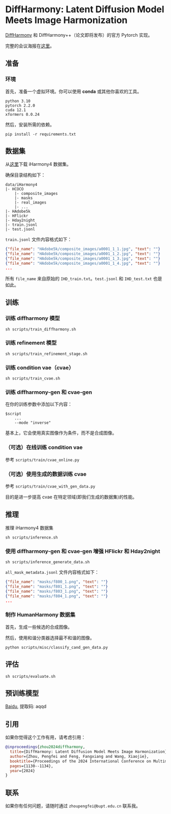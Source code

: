 # DiffHarmony: Latent Diffusion Model Meets Image Harmonization

[DiffHarmony](https://arxiv.org/abs/2404.06139) 和 DiffHarmony++（论文即将发布）的官方 Pytorch 实现。

完整的会议海报在[这里](./assets/poster.pdf)。

## 准备

### 环境

首先，准备一个虚拟环境。你可以使用 **conda** 或其他你喜欢的工具。
```shell
python 3.10
pytorch 2.2.0
cuda 12.1
xformers 0.0.24
```

然后，安装所需的依赖。
```shell
pip install -r requirements.txt
```

## 数据集

从[这里](https://github.com/bcmi/Image-Harmonization-Dataset-iHarmony4)下载 iHarmony4 数据集。

确保目录结构如下：
```shell
data/iHarmony4
|- HCOCO
    |- composite_images
    |- masks
    |- real_images
    |- ...
|- HAdobe5k
|- HFlickr
|- Hday2night
|- train.jsonl
|- test.jsonl
```

`train.jsonl` 文件内容格式如下：
```json
{"file_name": "HAdobe5k/composite_images/a0001_1_1.jpg", "text": ""}
{"file_name": "HAdobe5k/composite_images/a0001_1_2.jpg", "text": ""}
{"file_name": "HAdobe5k/composite_images/a0001_1_3.jpg", "text": ""}
{"file_name": "HAdobe5k/composite_images/a0001_1_4.jpg", "text": ""}
...
```
所有 `file_name` 来自原始的 `IHD_train.txt`。`test.jsonl` 和 `IHD_test.txt` 也是如此。

## 训练
### 训练 diffharmony 模型
```shell
sh scripts/train_diffharmony.sh
```

### 训练 refinement 模型
```shell
sh scripts/train_refinement_stage.sh
```

### 训练 condition vae（cvae）
```shell
sh scripts/train_cvae.sh
```

### 训练 diffharmony-gen 和 cvae-gen
在你的训练参数中添加以下内容：
```shell
$script
    ...
    --mode "inverse"
```
基本上，它会使用真实图像作为条件，而不是合成图像。

### （可选）在线训练 condition vae
参考 `scripts/train/cvae_online.py`

### （可选）使用生成的数据训练 cvae
参考 `scripts/train/cvae_with_gen_data.py`

目的是进一步提高 cvae 在特定领域(即我们生成的数据集)的性能。

## 推理
推理 iHarmony4 数据集
```shell
sh scripts/inference.sh
```

### 使用 diffharmony-gen 和 cvae-gen 增强 HFlickr 和 Hday2night
```shell
sh scripts/inference_generate_data.sh
```
`all_mask_metadata.jsonl` 文件内容格式如下：
```json
{"file_name": "masks/f800_1.png", "text": ""}
{"file_name": "masks/f801_1.png", "text": ""}
{"file_name": "masks/f803_1.png", "text": ""}
{"file_name": "masks/f804_1.png", "text": ""}
...
```

### 制作 HumanHarmony 数据集
首先，生成一些候选的合成图像。

然后，使用和谐分类器选择最不和谐的图像。
```shell
python scripts/misc/classify_cand_gen_data.py
```

## 评估
```shell
sh scripts/evaluate.sh
```

## 预训练模型
[Baidu](https://pan.baidu.com/s/1IkF6YP4C3fsEAi0_9eCESg), 提取码: aqqd

## 引用
如果你觉得这个工作有用，请考虑引用：
```bibtex
@inproceedings{zhou2024diffharmony,
  title={DiffHarmony: Latent Diffusion Model Meets Image Harmonization},
  author={Zhou, Pengfei and Feng, Fangxiang and Wang, Xiaojie},
  booktitle={Proceedings of the 2024 International Conference on Multimedia Retrieval},
  pages={1130--1134},
  year={2024}
}
```

## 联系
如果你有任何问题，请随时通过 `zhoupengfei@bupt.edu.cn` 联系我。